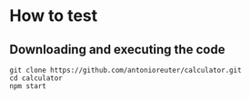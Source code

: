 # How to test

## Downloading and executing the code
```
git clone https://github.com/antonioreuter/calculator.git
cd calculator
npm start
```
